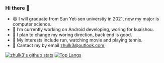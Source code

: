 ### Hi there 👋

<!--
**zhulk3/zhulk3** is a ✨ _special_ ✨ repository because its `README.md` (this file) appears on your GitHub profile.

Here are some ideas to get you started:-->

- 😄 I will graduate from Sun Yet-sen universtiy in 2021, now my major is computer science.
- 🔭 I’m currently working on Android developing, woring for kuaishou.
- 🌱 I plan to change my woring direction, back end is good.
- 👯 My interests include run, watching movie and playing tennis.
- 💬 Cantact my by email zhulk3@outlook.com;

<!--[![Top Langs](https://github-readme-stats.vercel.app/api/top-langs/?username=zhulk3)](https://github.com/anuraghazra/github-readme-stats)
[![Anurag's github stats](https://github-readme-stats.vercel.app/api?username=zhulk3)](https://github.com/anuraghazra/github-readme-stats)
<a href="https://github.com/anuraghazra/github-readme-stats">
  <img align="center" src="https://github-readme-stats.vercel.app/api/pin/?username=zhulk3&repo=github-readme-stats" />
</a>
<a href="https://github.com/anuraghazra/convoychat">
  <img align="center" src="https://github-readme-stats.vercel.app/api/pin/?username=zhulk3&repo=convoychat" />
</a>

-->
[![zhulk3's github stats](https://github-readme-stats.vercel.app/api?username=zhulk3&&layout=compact)](https://github.com/anuraghazra/github-readme-stats)
[![Top Langs](https://github-readme-stats.vercel.app/api/top-langs/?username=zhulk3)](https://github.com/anuraghazra/github-readme-stats)
